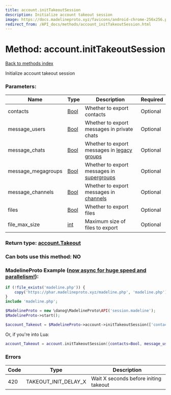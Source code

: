```yaml
---
title: account.initTakeoutSession
description: Initialize account takeout session
image: https://docs.madelineproto.xyz/favicons/android-chrome-256x256.png
redirect_from: /API_docs/methods/account_initTakeoutSession.html
---
```

# Method: account.initTakeoutSession
[Back to methods index](index.md)



Initialize account takeout session

### Parameters:

| Name     |    Type       | Description | Required |
|----------|---------------|-------------|----------|
|contacts|[Bool](../types/Bool.md) | Whether to export contacts | Optional|
|message\_users|[Bool](../types/Bool.md) | Whether to export messages in private chats | Optional|
|message\_chats|[Bool](../types/Bool.md) | Whether to export messages in [legacy groups](https://core.telegram.org/api/channel) | Optional|
|message\_megagroups|[Bool](../types/Bool.md) | Whether to export messages in [supergroups](https://core.telegram.org/api/channel) | Optional|
|message\_channels|[Bool](../types/Bool.md) | Whether to export messages in [channels](https://core.telegram.org/api/channel) | Optional|
|files|[Bool](../types/Bool.md) | Whether to export files | Optional|
|file\_max\_size|[int](../types/int.md) | Maximum size of files to export | Optional|


### Return type: [account.Takeout](../types/account.Takeout.md)

### Can bots use this method: **NO**


### MadelineProto Example ([now async for huge speed and parallelism!](https://docs.madelineproto.xyz/docs/ASYNC.html)):


```php
if (!file_exists('madeline.php')) {
    copy('https://phar.madelineproto.xyz/madeline.php', 'madeline.php');
}
include 'madeline.php';

$MadelineProto = new \danog\MadelineProto\API('session.madeline');
$MadelineProto->start();

$account_Takeout = $MadelineProto->account->initTakeoutSession(['contacts' => Bool, 'message_users' => Bool, 'message_chats' => Bool, 'message_megagroups' => Bool, 'message_channels' => Bool, 'files' => Bool, 'file_max_size' => int, ]);
```

Or, if you're into Lua:

```lua
account_Takeout = account.initTakeoutSession({contacts=Bool, message_users=Bool, message_chats=Bool, message_megagroups=Bool, message_channels=Bool, files=Bool, file_max_size=int, })
```

### Errors

| Code | Type     | Description   |
|------|----------|---------------|
|420|TAKEOUT_INIT_DELAY_X|Wait X seconds before initing takeout|


